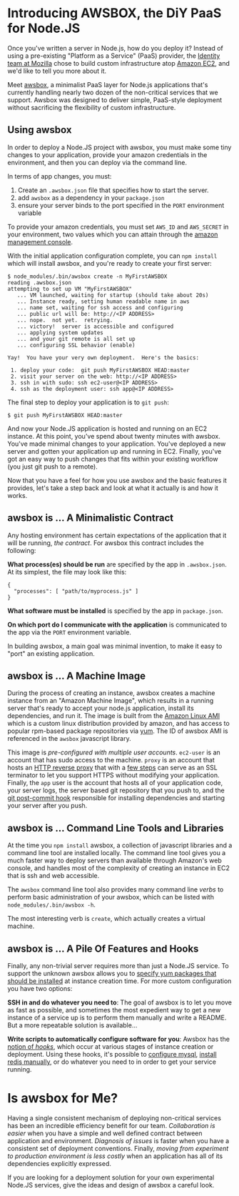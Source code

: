 # Introducing AWSBOX, the DiY PaaS for Node.JS

Once you've written a server in Node.js, how do you deploy it?
Instead of using a pre-existing "Platform as a Service" (PaaS) provider, the [Identity team at Mozilla][] chose to build custom infrastructure atop [Amazon EC2][], and we'd like to tell you more about it.

Meet [awsbox][], a minimalist PaaS layer for Node.js applications that's currently handling nearly two dozen of the non-critical services that we support.
Awsbox was designed to deliver simple, PaaS-style deployment without sacrificing the flexibility of custom infrastructure.

[Identity team at Mozilla]: https://identity.mozilla.com/
[awsbox]: https://github.com/mozilla/awsbox
[Amazon EC2]: http://aws.amazon.com/ec2/

## Using awsbox

In order to deploy a Node.JS project with awsbox, you must make some tiny changes to your application, provide your amazon credentials in the environment, and then you can deploy via the command line.

In terms of app changes, you must:

1. Create an `.awsbox.json` file that specifies how to start the server.  
2. add `awsbox` as a dependency in your `package.json`
3. ensure your server binds to the port specified in the `PORT` environment variable

To provide your amazon credentials, you must set `AWS_ID` and `AWS_SECRET` in your environment, two values which you can attain through the [amazon management console][].

[amazon management console]: http://aws.amazon.com/console/

With the initial application configuration complete, you can `npm install` which will install awsbox, and you're ready to create your first server:

    $ node_modules/.bin/awsbox create -n MyFirstAWSBOX
    reading .awsbox.json
    attempting to set up VM "MyFirstAWSBOX"
       ... VM launched, waiting for startup (should take about 20s)
       ... Instance ready, setting human readable name in aws
       ... name set, waiting for ssh access and configuring
       ... public url will be: http://<IP ADDRESS>
       ... nope.  not yet.  retrying.
       ... victory!  server is accessible and configured
       ... applying system updates
       ... and your git remote is all set up
       ... configuring SSL behavior (enable)
    
    Yay!  You have your very own deployment.  Here's the basics:
    
     1. deploy your code:  git push MyFirstAWSBOX HEAD:master
     2. visit your server on the web: http://<IP ADDRESS>
     3. ssh in with sudo: ssh ec2-user@<IP ADDRESS>
     4. ssh as the deployment user: ssh app@<IP ADDRESS>

The final step to deploy your application is to `git push`:

    $ git push MyFirstAWSBOX HEAD:master

And now your Node.JS application is hosted and running on an EC2 instance.  At this point, you've spend about twenty minutes with awsbox.  You've made minimal changes to your application.  You've deployed a new server and gotten your application up and running in EC2.  Finally, you've got an easy way to push changes that fits within your existing workflow (you just git push to a remote).

Now that you have a feel for how you use awsbox and the basic features it provides, let's take a step back and look at what it actually is and how it works.

## awsbox is ... A Minimalistic Contract

Any hosting environment has certain expectations of the application that it will be running, *the contract*.  For awsbox this contract includes the following:

**What process(es) should be run** are specified by the app in `.awsbox.json`.  At its simplest, the file may look like this:

    {
      "processes": [ "path/to/myprocess.js" ]
    }

**What software must be installed** is specified by the app in `package.json`. 

**On which port do I communicate with the application** is communicated to the app via the `PORT` environment variable.

In building awsbox, a main goal was minimal invention, to make it easy to "port" an existing application.

## awsbox is ... A Machine Image

During the process of creating an instance, awsbox creates a machine instance from an "Amazon Machine Image", which results in a running server that's ready to accept your node.js application, install its dependencies, and run it.  The image is built from the [Amazon Linux AMI][] which is a custom linux distribution provided by amazon, and has access to popular rpm-based package repositories via [yum][].  The ID of awsbox AMI is referenced in the `awsbox` javascript library.  

[Amazon Linux AMI]: http://aws.amazon.com/amazon-linux-ami/
[yum]: http://en.wikipedia.org/wiki/Yellowdog_Updater,_Modified

This image is *pre-configured with multiple user accounts*.  `ec2-user` is an account that has sudo access to the machine.  `proxy` is an account that hosts an [HTTP reverse proxy][] that with a [few steps][] can serve as an SSL terminator to let you support HTTPS without modifying your application.  Finally, the `app` user is the account that hosts all of your application code, your server logs, the server based git repository that you push to, and the [git post-commit hook][] responsible for installing dependencies and starting your server after you push.

[HTTP reverse proxy]: http://en.wikipedia.org/wiki/Reverse_proxy
[few steps]: https://github.com/mozilla/awsbox/blob/master/doc/HOW_DO_I.md#how-do-i-enable-ssl
[git post-commit hook]: https://www.kernel.org/pub/software/scm/git/docs/githooks.html

## awsbox is ... Command Line Tools and Libraries

At the time you `npm install` awsbox, a collection of javascript libraries and a command line tool are installed locally.  The command line tool gives you a much faster way to deploy servers than available through Amazon's web console, and handles most of the complexity of creating an instance in EC2 that is ssh and web accessible.

The `awsbox` command line tool also provides many command line *verbs* to perform basic administration of your awsbox, which can be listed with `node_modules/.bin/awsbox -h`.

The most interesting verb is `create`, which actually creates a virtual machine.  

## awsbox is ... A Pile Of Features and Hooks

Finally, any non-trivial server requires more than just a Node.JS service.  To support the unknown awsbox allows you to [specify yum packages that should be installed][] at instance creation time.  For more custom configuration you have two options:

[specify yum packages that should be installed]: https://github.com/mozilla/awsbox/blob/master/doc/JSON.md#packages-optional

**SSH in and do whatever you need to**: The goal of awsbox is to let you move as fast as possible, and sometimes the most expedient way to get a new instance of a service up is to perform them manually and write a README.  But a more repeatable solution is available…

**Write scripts to automatically configure software for you**: Awsbox has the [notion of *hooks*][], which occur at various stages of instance creation or deployment.  Using these hooks, it's possible to [configure mysql][], [install redis manually][], or do whatever you need to in order to get your service running.

[notion of *hooks*]: https://github.com/mozilla/awsbox/blob/master/doc/JSON.md#remote_hooks-optional
[configure mysql]: https://github.com/mozilla/browserid/blob/4971e83b897829d866f99c0e398d52a7b3b9ec2b/scripts/awsbox_remote/post_create.sh
[install redis manually]: https://github.com/mozilla/restmail.net/blob/44306506b1a33ed3c1fbc1b61f13b8d557b80141/aws_scripts/post_create.sh

# Is awsbox for Me?

Having a single consistent mechanism of deploying non-critical services has been an incredible efficiency benefit for our team.  *Collaboration is easier* when you have a simple and well defined contract between application and environment.  *Diagnosis of issues* is faster when you have a consistent set of deployment conventions.  Finally, *moving from experiment to production environment is less costly* when an application has all of its dependencies explicitly expressed.

If you are looking for a deployment solution for your own experimental Node.JS services, give the ideas and design of awsbox a careful look.
